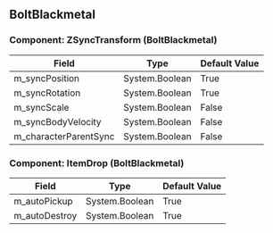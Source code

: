 ## BoltBlackmetal

### Component: ZSyncTransform (BoltBlackmetal)

|Field|Type|Default Value|
|-----|----|-------------|
|m_syncPosition|System.Boolean|True|
|m_syncRotation|System.Boolean|True|
|m_syncScale|System.Boolean|False|
|m_syncBodyVelocity|System.Boolean|False|
|m_characterParentSync|System.Boolean|False|

### Component: ItemDrop (BoltBlackmetal)

|Field|Type|Default Value|
|-----|----|-------------|
|m_autoPickup|System.Boolean|True|
|m_autoDestroy|System.Boolean|True|

